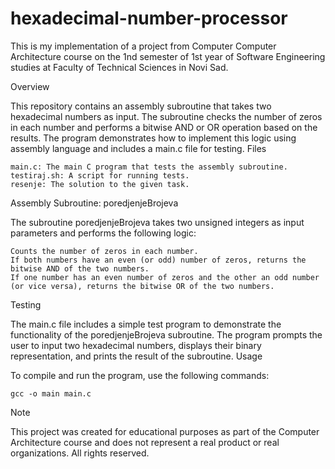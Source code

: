 # hexadecimal-number-processor

This is my implementation of a project from Computer Computer Architecture course on the 1nd semester of 1st year of Software Engineering studies at Faculty of Technical Sciences in Novi Sad.

Overview

This repository contains an assembly subroutine that takes two hexadecimal numbers as input. The subroutine checks the number of zeros in each number and performs a bitwise AND or OR operation based on the results. The program demonstrates how to implement this logic using assembly language and includes a main.c file for testing.
Files

    main.c: The main C program that tests the assembly subroutine.
    testiraj.sh: A script for running tests.
    resenje: The solution to the given task.

Assembly Subroutine: poredjenjeBrojeva

The subroutine poredjenjeBrojeva takes two unsigned integers as input parameters and performs the following logic:

    Counts the number of zeros in each number.
    If both numbers have an even (or odd) number of zeros, returns the bitwise AND of the two numbers.
    If one number has an even number of zeros and the other an odd number (or vice versa), returns the bitwise OR of the two numbers.

Testing

The main.c file includes a simple test program to demonstrate the functionality of the poredjenjeBrojeva subroutine. The program prompts the user to input two hexadecimal numbers, displays their binary representation, and prints the result of the subroutine.
Usage

To compile and run the program, use the following commands:

    gcc -o main main.c

Note

This project was created for educational purposes as part of the Computer Architecture course and does not represent a real product or real organizations. All rights reserved.
